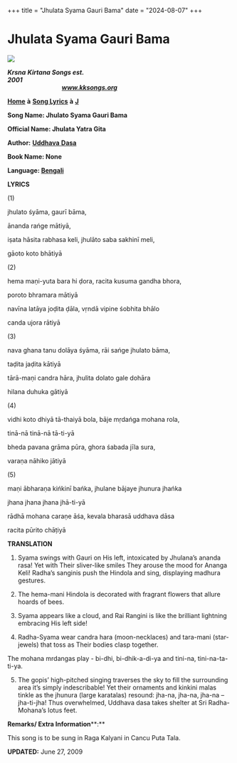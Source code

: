 +++
title = "Jhulata Syama Gauri Bama"
date = "2024-08-07"
+++

# Jhulata Syama Gauri Bama
**[![](http://kksongs.org/image_files/image002.jpg)](http://kksongs.org/)**

**_Krsna_** **_Kirtana Songs est. 2001_**                                                                                                                                                      **_www.kksongs.org_**

**[Home](http://kksongs.org/)** **à** **[Song Lyrics](http://kksongs.org/lyrics.html)** **à** **[J](http://kksongs.org/songs/song_j.html)**

**Song Name: Jhulato Syama Gauri Bama**

**Official Name: Jhulata Yatra Gita**

**Author:** [**Uddhava** **Dasa**](http://kksongs.org/authors/list/uddhava.html)

**Book Name: None**

**Language: [Bengali](http://kksongs.org/language/list/bengali.html)**

**LYRICS**

(1)

jhulato śyāma, gaurī bāma,

ānanda rańge mātiyā,

iṣata hāsita rabhasa keli, jhulāto saba sakhinī meli,

gāoto koto bhātiyā

(2)

hema maṇi-yuta bara hi ḍora, racita kusuma gandha bhora,

poroto bhramara mātiyā

navīna latāya joḍita ḍāla, vṛndā vipine śobhita bhālo

canda ujora rātiyā

(3)

nava ghana tanu dolāya śyāma, rāi sańge jhulato bāma,

taḍita jaḍita kātiyā

tārā-maṇi candra hāra, jhulita dolato gale dohāra

hilana duhuka gātiyā

(4)

vidhi koto dhiyā tā-thaiyā bola, bāje mṛdańga mohana rola,

tinā-nā tinā-nā tā-ti-yā

bheda pavana grāma pūra, ghora śabada jīla sura,

varaṇa nāhiko jātiyā

(5)

maṇi ābharaṇa kińkinī bańka, jhulane bājaye jhunura jhańka

jhana jhana jhana jhā-ti-yā

rādhā mohana caraṇe āśa, kevala bharasā uddhava dāsa

racita pūrito chāṭiyā

**TRANSLATION**

1) Syama swings with Gauri on His left, intoxicated by Jhulana’s ananda rasa! Yet with Their sliver-like smiles They arouse the mood for Ananga Keli! Radha’s sanginis push the Hindola and sing, displaying madhura gestures.

2) The hema-mani Hindola is decorated with fragrant flowers that allure hoards of bees.

3) Syama appears like a cloud, and Rai Rangini is like the brilliant lightning embracing His left side!

4) Radha-Syama wear candra hara (moon-necklaces) and tara-mani (star-jewels) that toss as Their bodies clasp together.

The mohana mrdangas play - bi-dhi, bi-dhik-a-di-ya and tini-na, tini-na-ta-ti-ya.

5) The gopis’ high-pitched singing traverses the sky to fill the surrounding area it’s simply indescribable! Yet their ornaments and kinkini malas tinkle as the jhunura (large karatalas) resound: jha-na, jha-na, jha-na – jha-ti-jha! Thus overwhelmed, Uddhava dasa takes shelter at Sri Radha-Mohana’s lotus feet.

**Remarks/ Extra Information****:**

This song is to be sung in Raga Kalyani in Cancu Puta Tala.

**UPDATED:** June 27, 2009
